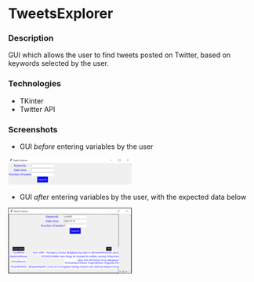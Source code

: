 # TweetsExplorer

### Description

GUI which allows the user to find tweets posted on Twitter, based on keywords selected by the user.

### Technologies

 - TKinter
 - Twitter API

### Screenshots

 - GUI *before* entering variables by the user
<img src="/Screenshots/image1.png" width="50%" height="50%">

 - GUI *after* entering variables by the user, with the expected data below
<img src="/Screenshots/image2.png" width="50%" height="50%">


 

